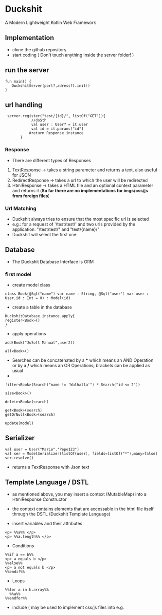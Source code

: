 # Duckshit
A Modern Lightweight Kotlin Web Framework

## Implementation
- clone the github repository
- start coding ( Don't touch anything inside the server folder! )

## run the server

```
fun main() {
   DuckshitServer(port?,adress?).init()
}
```
## url handling

```
 server.register("test/{id}/", listOf("GET")){
            //doSth
            val user : User? = it.user
            val id = it.params["id"]
           #return Response instance
       }
```

### Response
- There are different types of Responses
1. TextResponse -> takes a string parameter and returns a text, also useful for JSON
2. RedirectResponse -> takes a url to which the user will be redirected
3. HtmlResponse -> takes a HTML file and an optional context parameter and returns it (**So far there are no implementations for imgs/css/js from foreign files**)

### Url Matching
- Duckshit always tries to ensure that the most specific url is selected
- e.g.: for a request of '/test/test/' and two urls provided by the application: "/test/test/" and "test/{name}/"
- Duckshit will select the first one


## Database

- The Duckshit Database Interface is ORM

### first model

- create model class

```
class Book(@Sql("name") var name : String, @Sql("user") var user : User,id : Int = 0) : Model(id)
```

- create a table in the database
```
DuckshitDatabase.instance.apply{
register<Book>()
}
```
- apply operations
 
```
add(Book("JuSoft Manual",user2))

all<Book>()
```
- Searches can be concatenated by a **\*** which means an AND Operation or by a **/** which means an OR Operations; brackets can be applied as usual
-
```
filter<Book>(Search("name != 'Walhalla'") * Search("id <= 2"))

size<Book>()

delete<Book>(search)

get<Book>(search)
getOrNull<Book>(search)

update(model)
```

## Serializer

```
val user = User("Mario","Pepe123")
val ser = ModelSerializer(listOf(user), fields=listOf("*"),many=false)
ser.resolve()
```
- returns a TextResponse with Json text

## Template Language / DSTL

- as mentioned above, you may insert a context (MutableMap) into a HtmlResponse Constructor
- the context contains elements that are accessable in the html file itself through the DSTL (Duckshit Template Language)

- insert variables and their attributes

```
<p> %%a%% </p>
<p> %%a.length%% </p>
```

- Conditions
```
%%if a == b%%
<p> a equals b </p>
%%else%%
<p> a not equals b </p>
%%endif%%
```

- Loops

```
%%for a in b.array%%
  %%a%%
%%endfor%%
```

- include ( may be used to implement css/js files into e.g. <style> attributes )

```
%%include 'res/parent.html'%%
```
  
## Html Forms

- may be used to render models to html or reverse  
  
```
  val form = ModelForm(User::class, display=listOf("*"), id=4, empty=false)  
  val htmlForm : String = form.render()
   
  # typically used for transforming Post Parameters into a Model
  val form2 = ModelDeserializer(User::class)
  val user = form2.deserialize(mapOf("username" to "a","password" to "b", "id" to 898))
```  







